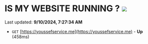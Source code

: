 # IS MY WEBSITE RUNNING ? [![](https://img.shields.io/static/v1?label=Sponsor&message=%E2%9D%A4&logo=GitHub&color=%23fe8e86)](https://github.com/sponsors/Youssef-Lehmam)

Last updated: **9/10/2024, 7:27:34 AM**

- `GET` [https://youssefservice.me](https://youssefservice.me) - **Up** (458ms)
